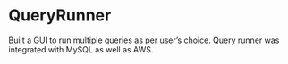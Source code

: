 # QueryRunner
Built a GUI to run multiple queries as per user’s choice. Query runner was integrated with MySQL as well as AWS.
